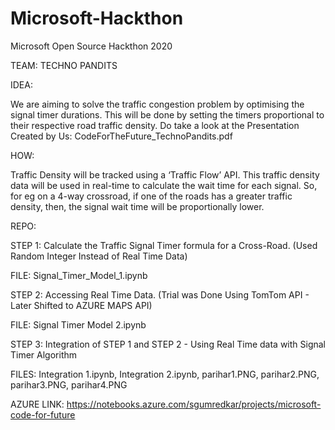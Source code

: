 # Microsoft-Hackthon
Microsoft Open Source Hackthon 2020

TEAM: TECHNO PANDITS

IDEA:

We are aiming to solve the traffic congestion problem by optimising the signal timer durations. This will be done by setting the timers proportional to their respective road traffic density. 
Do take a look at the Presentation Created by Us: CodeForTheFuture_TechnoPandits.pdf




HOW:

Traffic Density will be tracked using a ‘Traffic Flow’ API. This traffic density data will be used in real-time to calculate the wait time for each signal. So, for eg on a 4-way crossroad, if one of the roads has a greater traffic density, then, the signal wait time will be proportionally lower. 




REPO:

STEP 1: Calculate the Traffic Signal Timer formula for a Cross-Road. (Used Random Integer Instead of Real Time Data)

FILE:  Signal_Timer_Model_1.ipynb 


STEP 2: Accessing Real Time Data. (Trial was Done Using TomTom API - Later Shifted to AZURE MAPS API)

FILE: Signal Timer Model 2.ipynb


STEP 3: Integration of STEP 1 and STEP 2 - Using Real Time data with Signal Timer Algorithm

FILES: Integration 1.ipynb, Integration 2.ipynb, parihar1.PNG, parihar2.PNG, parihar3.PNG, parihar4.PNG



AZURE LINK: https://notebooks.azure.com/sgumredkar/projects/microsoft-code-for-future

